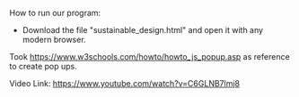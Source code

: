 How to run our program: 
- Download the file "sustainable_design.html" and open it with any modern browser.

Took https://www.w3schools.com/howto/howto_js_popup.asp as reference to create pop ups.

Video Link: https://www.youtube.com/watch?v=C6GLNB7lmj8